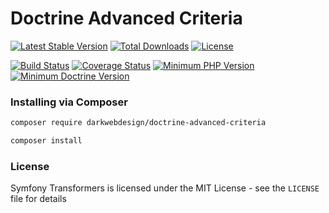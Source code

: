 # Doctrine Advanced Criteria

[![Latest Stable Version](https://poser.pugx.org/darkwebdesign/doctrine-advanced-criteria/v/stable?format=flat)](https://packagist.org/packages/darkwebdesign/doctrine-advanced-criteria)
[![Total Downloads](https://poser.pugx.org/darkwebdesign/doctrine-advanced-criteria/downloads?format=flat)](https://packagist.org/packages/darkwebdesign/doctrine-advanced-criteria)
[![License](https://poser.pugx.org/darkwebdesign/doctrine-advanced-criteria/license?format=flat)](https://packagist.org/packages/darkwebdesign/doctrine-advanced-criteria)

[![Build Status](https://travis-ci.org/darkwebdesign/doctrine-advanced-criteria.svg?branch=1.0)](https://travis-ci.org/darkwebdesign/doctrine-advanced-criteria)
[![Coverage Status](https://coveralls.io/repos/github/darkwebdesign/doctrine-advanced-criteria/badge.svg?branch=1.0)](https://coveralls.io/github/darkwebdesign/doctrine-advanced-criteria)
[![Minimum PHP Version](https://img.shields.io/badge/php-%3E%3D%205.3-blue.svg)](https://php.net/)
[![Minimum Doctrine Version](https://img.shields.io/badge/doctrine-%3E%3D%202.1-green.svg)](http://www.doctrine-project.org/)

### Installing via Composer

```bash
composer require darkwebdesign/doctrine-advanced-criteria
```

```bash
composer install
```

### License

Symfony Transformers is licensed under the MIT License - see the `LICENSE` file for details
